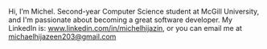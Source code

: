 Hi, I’m Michel.
Second-year Computer Science student at McGill University, and I'm passionate about becoming a great software developer.
My LinkedIn is: www.linkedin.com/in/michelhijazin, or you can email me at michaelhijazeen203@gmail.com

<!---
Michell203/Michell203 is a ✨ special ✨ repository because its `README.md` (this file) appears on your GitHub profile.
You can click the Preview link to take a look at your changes.
--->
